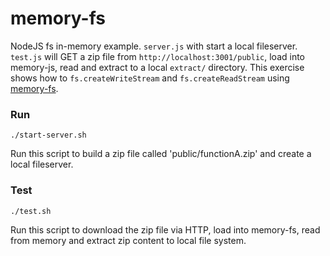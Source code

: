 # memory-fs

NodeJS fs in-memory example. `server.js` with start a local fileserver. `test.js` will GET a zip file from `http://localhost:3001/public`, load into memory-js, read and extract to a local `extract/` directory. This exercise shows how to `fs.createWriteStream` and `fs.createReadStream` using [memory-fs](https://www.npmjs.com/package/memory-fs).


### Run
`./start-server.sh`

Run this script to build a zip file called 'public/functionA.zip' and create a local fileserver.

### Test
`./test.sh`

Run this script to download the zip file via HTTP, load into memory-fs, read from memory and extract zip content to local file system.

